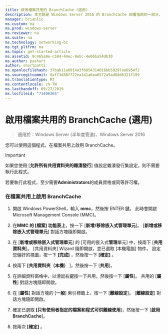 ```yaml
---
title: 啟用檔案共用的 BranchCache (選用)
description: 本主題是 Windows Server 2016 的 BranchCache 部署指南的一部分，示範如何在分散式和託管快取模式中部署 BranchCache，以優化分公司的 WAN 頻寬使用量
manager: brianlic
ms.custom: na
ms.prod: windows-server
ms.reviewer: na
ms.suite: na
ms.technology: networking-bc
ms.tgt_pltfrm: na
ms.topic: get-started-article
ms.assetid: 9c465a9e-c504-44ec-9ebc-4e06ba54db30
ms.author: pashort
author: shortpatti
ms.openlocfilehash: 37bab11a0914a3f6854314016bb59297aa6954f2
ms.sourcegitcommit: 6aff3d88ff22ea141a6ea6572a5ad8dd6321f199
ms.translationtype: MT
ms.contentlocale: zh-TW
ms.lasthandoff: 09/27/2019
ms.locfileid: "71406365"
---
```

# <a name="enable-branchcache-on-a-file-share-optional"></a>啟用檔案共用的 BranchCache (選用)

>適用於：Windows Server (半年度管道)、Windows Server 2016

您可以使用這個程式，在檔案共用上啟用 BranchCache。  
  
> [!IMPORTANT]  
> 如果您使用 [**允許所有共用資料夾的雜湊發行**] 值設定雜湊發行集設定，則不需要執行此程式。  
  
若要執行此程式，至少需要**Administrators**的成員資格或同等許可權。  
  
### <a name="to-enable-branchcache-on-a-file-share"></a>在檔案共用上啟用 BranchCache  
  
1.  開啟 Windows PowerShell，輸入 **mmc**，然後按 ENTER 鍵。 此時會開啟 Microsoft Management Console (MMC)。  
  
2.  在**MMC 的 [檔案] 功能表上**，按一下 [**新增/移除嵌入式管理單元**]。 [**新增或移除嵌入式管理單元**] 對話方塊隨即開啟。  
  
3.  在 [**新增或移除嵌入式管理單元**] 的 [可用的嵌入式**管理**單元] 中，按兩下 [**共用資料夾**]。 [共用資料夾] Wizard 隨即開啟，並已選取 [本機電腦] 物件。 設定您偏好的視圖，按一下 **[完成]** ，然後按一下 **[確定]** 。  
  
4.  按兩下 **[共用資料夾（本機）** ]，然後按一下 [**共用**]。  
  
5.  在詳細資料窗格中，以滑鼠右鍵按一下共用，然後按一下 [**屬性**]。 共用的 [**屬性**] 對話方塊隨即開啟。  
  
6.  在 [**屬性**] 對話方塊的 [**一般**] 索引標籤上，按一下 [**離線設定**]。 [**離線設定**] 對話方塊隨即開啟。  
  
7.  確定已選取 **[只有使用者指定的檔案和程式可供離線使用**]，然後按一下 [**啟用 BranchCache**]。  
  
8.  按兩次 **[確定]** 。  
  

